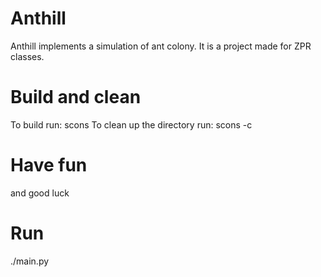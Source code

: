 # Anthill
Anthill implements a simulation of ant colony. It is a project made for ZPR classes.
# Build and clean
To build run:
scons
To clean up the directory run:
scons -c
# Have fun
and good luck

# Run
./main.py
